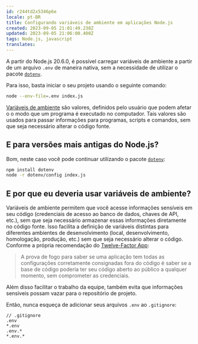 ```yaml
---
id: r244td2x5346p6e
locale: pt-BR
title: Configurando variáveis de ambiente em aplicações Node.js
created: 2023-09-05 21:01:49.238Z
updated: 2023-09-05 21:06:00.400Z
tags: Node.js, javascript
translates: 
---
```

A partir do Node.js 20.6.0, é possível carregar variáveis de ambiente a partir de um arquivo `.env` de maneira nativa, sem a necessidade de utilizar o pacote [`dotenv`](https://www.npmjs.com/package/dotenv).

Para isso, basta iniciar o seu projeto usando o seguinte comando:

```bash
node --env-file=.env index.js
```

<Alert title="Variáveis de ambiente" mb="md" color="blue">
<a href="https://pt.wikipedia.org/wiki/Vari%C3%A1vel_de_ambiente">Variáveis de ambiente</a> são valores, definidos pelo usuário que podem afetar o o modo que um programa é executado no computador. Tais valores são usados para passar informações para programas, scripts e comandos, sem que seja necessário alterar o código fonte.
</Alert>

## E para versões mais antigas do Node.js?

Bom, neste caso você pode continuar utilizando o pacote [`dotenv`](https://www.npmjs.com/package/dotenv):

```bash
npm install dotenv
node -r dotenv/config index.js
```

## E por que eu deveria usar variáveis de ambiente?

Variáveis de ambiente permitem que você acesse informações sensíveis em seu código (credenciais de acesso ao banco de dados, chaves de API, etc.), sem que seja necessário armazenar essas informações diretamente no código fonte. Isso facilita a definição de variáveis distintas para diferentes ambientes de desenvolvimento (local, desenvolvimento, homologação, produção, etc.) sem que seja necessário alterar o código. Conforme a própria recomendação do [Twelve-Factor App](https://12factor.net/pt_br/config):

> A prova de fogo para saber se uma aplicação tem todas as configurações corretamente consignadas fora do código é saber se a base de código poderia ter seu código aberto ao público a qualquer momento, sem comprometer as credenciais.

Além disso facilitar o trabalho da equipe, também evita que informações sensíveis possam vazar para o repositório de projeto.

Então, nunca esqueça de adicionar seus arquivos `.env` ao `.gitignore`:

```
// .gitignore
.env
*.env
.env.*
*.env.*
```
